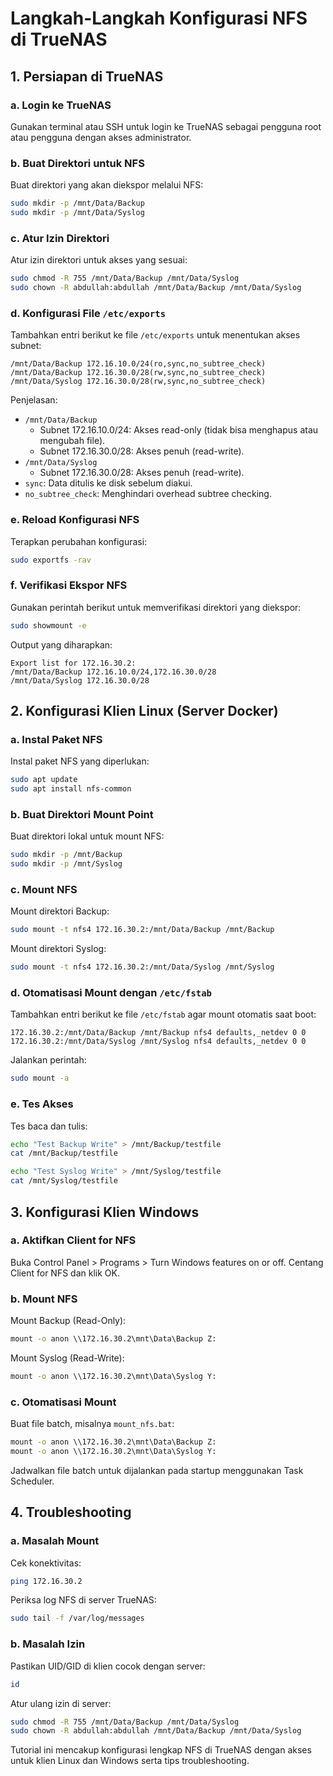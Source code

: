 # Langkah-Langkah Konfigurasi NFS di TrueNAS

## 1. Persiapan di TrueNAS

### a. Login ke TrueNAS
Gunakan terminal atau SSH untuk login ke TrueNAS sebagai pengguna root atau pengguna dengan akses administrator.

### b. Buat Direktori untuk NFS
Buat direktori yang akan diekspor melalui NFS:
```bash
sudo mkdir -p /mnt/Data/Backup
sudo mkdir -p /mnt/Data/Syslog
```

### c. Atur Izin Direktori
Atur izin direktori untuk akses yang sesuai:
```bash
sudo chmod -R 755 /mnt/Data/Backup /mnt/Data/Syslog
sudo chown -R abdullah:abdullah /mnt/Data/Backup /mnt/Data/Syslog
```

### d. Konfigurasi File `/etc/exports`
Tambahkan entri berikut ke file `/etc/exports` untuk menentukan akses subnet:
```plaintext
/mnt/Data/Backup 172.16.10.0/24(ro,sync,no_subtree_check)
/mnt/Data/Backup 172.16.30.0/28(rw,sync,no_subtree_check)
/mnt/Data/Syslog 172.16.30.0/28(rw,sync,no_subtree_check)
```
Penjelasan:
- `/mnt/Data/Backup`
    - Subnet 172.16.10.0/24: Akses read-only (tidak bisa menghapus atau mengubah file).
    - Subnet 172.16.30.0/28: Akses penuh (read-write).
- `/mnt/Data/Syslog`
    - Subnet 172.16.30.0/28: Akses penuh (read-write).
- `sync`: Data ditulis ke disk sebelum diakui.
- `no_subtree_check`: Menghindari overhead subtree checking.

### e. Reload Konfigurasi NFS
Terapkan perubahan konfigurasi:
```bash
sudo exportfs -rav
```

### f. Verifikasi Ekspor NFS
Gunakan perintah berikut untuk memverifikasi direktori yang diekspor:
```bash
sudo showmount -e
```
Output yang diharapkan:
```plaintext
Export list for 172.16.30.2:
/mnt/Data/Backup 172.16.10.0/24,172.16.30.0/28
/mnt/Data/Syslog 172.16.30.0/28
```

## 2. Konfigurasi Klien Linux (Server Docker)

### a. Instal Paket NFS
Instal paket NFS yang diperlukan:
```bash
sudo apt update
sudo apt install nfs-common
```

### b. Buat Direktori Mount Point
Buat direktori lokal untuk mount NFS:
```bash
sudo mkdir -p /mnt/Backup
sudo mkdir -p /mnt/Syslog
```

### c. Mount NFS
Mount direktori Backup:
```bash
sudo mount -t nfs4 172.16.30.2:/mnt/Data/Backup /mnt/Backup
```
Mount direktori Syslog:
```bash
sudo mount -t nfs4 172.16.30.2:/mnt/Data/Syslog /mnt/Syslog
```

### d. Otomatisasi Mount dengan `/etc/fstab`
Tambahkan entri berikut ke file `/etc/fstab` agar mount otomatis saat boot:
```plaintext
172.16.30.2:/mnt/Data/Backup /mnt/Backup nfs4 defaults,_netdev 0 0
172.16.30.2:/mnt/Data/Syslog /mnt/Syslog nfs4 defaults,_netdev 0 0
```
Jalankan perintah:
```bash
sudo mount -a
```

### e. Tes Akses
Tes baca dan tulis:
```bash
echo "Test Backup Write" > /mnt/Backup/testfile
cat /mnt/Backup/testfile

echo "Test Syslog Write" > /mnt/Syslog/testfile
cat /mnt/Syslog/testfile
```

## 3. Konfigurasi Klien Windows

### a. Aktifkan Client for NFS
Buka Control Panel > Programs > Turn Windows features on or off. Centang Client for NFS dan klik OK.

### b. Mount NFS
Mount Backup (Read-Only):
```cmd
mount -o anon \\172.16.30.2\mnt\Data\Backup Z:
```
Mount Syslog (Read-Write):
```cmd
mount -o anon \\172.16.30.2\mnt\Data\Syslog Y:
```

### c. Otomatisasi Mount
Buat file batch, misalnya `mount_nfs.bat`:
```cmd
mount -o anon \\172.16.30.2\mnt\Data\Backup Z:
mount -o anon \\172.16.30.2\mnt\Data\Syslog Y:
```
Jadwalkan file batch untuk dijalankan pada startup menggunakan Task Scheduler.

## 4. Troubleshooting

### a. Masalah Mount
Cek konektivitas:
```bash
ping 172.16.30.2
```
Periksa log NFS di server TrueNAS:
```bash
sudo tail -f /var/log/messages
```

### b. Masalah Izin
Pastikan UID/GID di klien cocok dengan server:
```bash
id
```
Atur ulang izin di server:
```bash
sudo chmod -R 755 /mnt/Data/Backup /mnt/Data/Syslog
sudo chown -R abdullah:abdullah /mnt/Data/Backup /mnt/Data/Syslog
```

Tutorial ini mencakup konfigurasi lengkap NFS di TrueNAS dengan akses untuk klien Linux dan Windows serta tips troubleshooting.